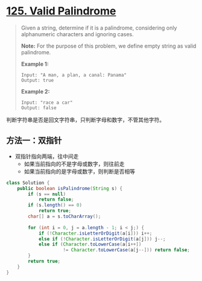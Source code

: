 # [125. Valid Palindrome][1]

> Given a string, determine if it is a palindrome, considering only alphanumeric characters and ignoring cases.
>
> **Note:** For the purpose of this problem, we define empty string as valid palindrome.
>
> **Example 1:**
>
> ```
> Input: "A man, a plan, a canal: Panama"
> Output: true
> ```
>
> **Example 2:**
>
> ```
> Input: "race a car"
> Output: false
> ```



判断字符串是否是回文字符串，只判断字母和数字，不管其他字符。



## 方法一：双指针

* 双指针指向两端，往中间走
  * 如果当前指向的不是字母或数字，则往前走
  * 如果当前指向的是字母或数字，则判断是否相等



```java
class Solution {
    public boolean isPalindrome(String s) {
        if (s == null)
            return false;
        if (s.length() == 0)
            return true;
        char[] a = s.toCharArray();
        
        for (int i = 0, j = a.length - 1; i < j;) {
            if (!Character.isLetterOrDigit(a[i])) i++;
            else if (!Character.isLetterOrDigit(a[j])) j--;
            else if (Character.toLowerCase(a[i++]) 
                     != Character.toLowerCase(a[j--])) return false;
        }
        return true;
    }
}
```









[1]: https://leetcode.com/problems/valid-palindrome/